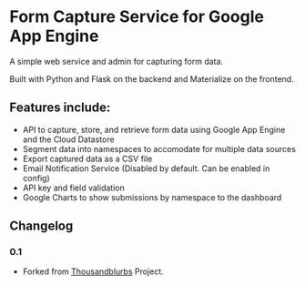 # Form Capture Service for Google App Engine

A simple web service and admin for capturing form data.

Built with Python and Flask on the backend and Materialize on the frontend.

## Features include:

* API to capture, store, and retrieve form data using Google App Engine and the Cloud Datastore
* Segment data into namespaces to accomodate for multiple data sources
* Export captured data as a CSV file
* Email Notification Service (Disabled by default. Can be enabled in config)
* API key and field validation
* Google Charts to show submissions by namespace to the dashboard 

## Changelog

### 0.1

* Forked from [Thousandblurbs](https://github.com/cpearson3/thousandblurbs) Project.
